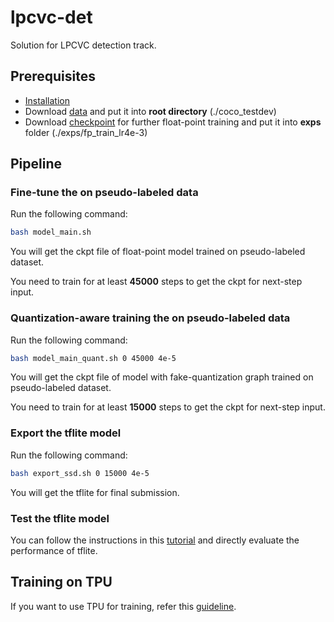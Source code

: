 # lpcvc-det

Solution for LPCVC detection track.

## Prerequisites
  * [Installation](https://github.com/tensorflow/models/blob/master/research/object_detection/g3doc/installation.md)
  * Download [data](https://drive.google.com/open?id=1sDOwc6aR9XZ0LvPnq5AoKFC1ijTrgWIB) and put it into **root directory** (./coco_testdev)
  * Download [checkpoint](https://drive.google.com/open?id=13GbiTEwjZ0v3t8WO8zCRKMJtOt4OTdiC) for further float-point training and put it into **exps** folder (./exps/fp_train_lr4e-3)

## Pipeline
### Fine-tune the on pseudo-labeled data 
Run the following command: 
`````````bash
bash model_main.sh
`````````
You will get the ckpt file of float-point model trained on pseudo-labeled dataset.

You need to train for at least **45000** steps to get the ckpt for next-step input.
### Quantization-aware training the on pseudo-labeled data 
Run the following command: 
`````````bash
bash model_main_quant.sh 0 45000 4e-5
`````````
You will get the ckpt file of model with fake-quantization graph trained on pseudo-labeled dataset.
  
You need to train for at least **15000** steps to get the ckpt for next-step input.
### Export the tflite model
Run the following command: 
`````````bash
bash export_ssd.sh 0 15000 4e-5
`````````
You will get the tflite for final submission.

### Test the tflite model

You can follow the instructions in this [tutorial](https://github.com/tensorflow/tensorflow/tree/master/tensorflow/lite/tools/evaluation/tasks/coco_object_detection) and directly evaluate the performance of tflite. 

## Training on TPU
If you want to use TPU for training, refer this [guideline](README_tpu.md).
